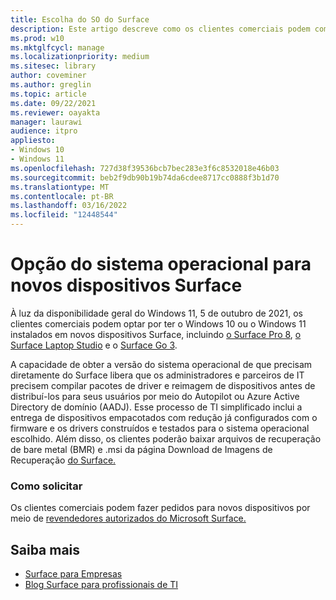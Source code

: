 ```yaml
---
title: Escolha do SO do Surface
description: Este artigo descreve como os clientes comerciais podem comprar novos dispositivos Surface com Windows 10 ou Windows 11.
ms.prod: w10
ms.mktglfcycl: manage
ms.localizationpriority: medium
ms.sitesec: library
author: coveminer
ms.author: greglin
ms.topic: article
ms.date: 09/22/2021
ms.reviewer: oayakta
manager: laurawi
audience: itpro
appliesto:
- Windows 10
- Windows 11
ms.openlocfilehash: 727d38f39536bcb7bec283e3f6c8532018e46b03
ms.sourcegitcommit: beb2f9db90b19b74da6cdee8717cc0888f3b1d70
ms.translationtype: MT
ms.contentlocale: pt-BR
ms.lasthandoff: 03/16/2022
ms.locfileid: "12448544"
---
```

# <a name="os-choice-for-new-surface-devices"></a>Opção do sistema operacional para novos dispositivos Surface
 
À luz da disponibilidade geral do Windows 11, 5 de outubro de 2021, os clientes comerciais podem optar por ter o Windows 10 ou o Windows 11 instalados em novos dispositivos Surface, incluindo [o Surface Pro 8](https://www.microsoft.com/surface/business/surface-pro-8), [o Surface Laptop Studio](https://www.microsoft.com/surface/business/surface-laptop-studio) e o [Surface Go 3](https://www.microsoft.com/surface/business/surface-go-3).  
 
A capacidade de obter a versão do sistema operacional de que precisam diretamente do Surface libera que os administradores e parceiros de IT precisem compilar pacotes de driver e reimagem de dispositivos antes de distribuí-los para seus usuários por meio do Autopilot ou Azure Active Directory de domínio (AADJ). Esse processo de TI simplificado inclui a entrega de dispositivos empacotados com redução já configurados com o firmware e os drivers construídos e testados para o sistema operacional escolhido. Além disso, os clientes poderão baixar arquivos de recuperação de bare metal (BMR) e .msi da página Download de Imagens de Recuperação [do Surface.](https://support.microsoft.com/surface-recovery-image) 
 
### <a name="how-to-order"></a>Como solicitar

Os clientes comerciais podem fazer pedidos para novos dispositivos por meio de [revendedores autorizados do Microsoft Surface.](https://www.microsoft.com/surface/business/where-to-buy-microsoft-surface?)

## <a name="learn-more"></a>Saiba mais

- [Surface para Empresas](https://www.microsoft.com/surface/business)
- [Blog Surface para profissionais de TI](https://techcommunity.microsoft.com/t5/surface-it-pro-blog/bg-p/SurfaceITPro)